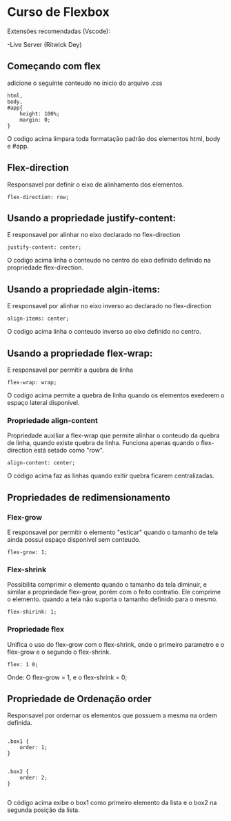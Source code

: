 # Curso de Flexbox

Extensões recomendadas (Vscode):

-Live Server (Ritwick Dey)


## Começando com flex
adicione o seguinte conteudo no inicio do arquivo .css

```
html,
body,
#app{
    height: 100%;
    margin: 0;
}
```

O codigo acima limpara toda formatação padrão dos elementos html, body e #app.


## Flex-direction

Responsavel por definir o eixo de alinhamento dos elementos.

```
flex-direction: row;
```
## Usando a propriedade justify-content:
E responsavel por alinhar no eixo declarado no flex-direction
```
justify-content: center;
```

O codigo acima linha o conteudo no centro do eixo definido definido na propriedade flex-direction.

## Usando a propriedade algin-items:
E responsavel por alinhar no eixo inverso ao declarado no flex-direction

```
align-items: center;
```

O codigo acima linha o conteudo inverso ao eixo definido no centro.

## Usando a propriedade flex-wrap:
E responsavel por permitir a quebra de linha

```
flex-wrap: wrap;
```

O codigo acima permite a quebra de linha quando os elementos exederem o espaço lateral disponivel.


### Propriedade align-content
Propriedade auxiliar a flex-wrap que permite alinhar o conteudo da quebra de linha, quando existe quebra de linha. Funciona apenas quando o flex-direction está setado como "row".

```
align-content: center;
```

O código acima faz as linhas quando exitir quebra ficarem centralizadas.


## Propriedades de redimensionamento

### Flex-grow

E responsavel por permitir o elemento "esticar" quando o tamanho de tela ainda possui espaço disponivel sem conteudo.

```
flex-grow: 1;
```

### Flex-shrink

Possibilita comprimir o elemento quando o tamanho da tela diminuir, e similar a propriedade flex-grow, porém com o feito contratio. Ele comprime o elemento. quando a tela não suporta o tamanho definido para o mesmo.

```
flex-shirink: 1;
```

### Propriedade flex

Unifica o uso do flex-grow com o flex-shrink, onde o primeiro parametro e o flex-grow e o segundo o flex-shrink.

```
flex: 1 0;
```

Onde: O flex-grow = 1, e o flex-shrink = 0;


## Propriedade de Ordenação order

Responsavel por ordernar os elementos que possuem a mesma na ordem definida.


```

.box1 {
    order: 1;
}


.box2 {
    order: 2;
}


```

O código acima exibe o box1 como primeiro elemento da lista e o box2 na segunda posição da lista.